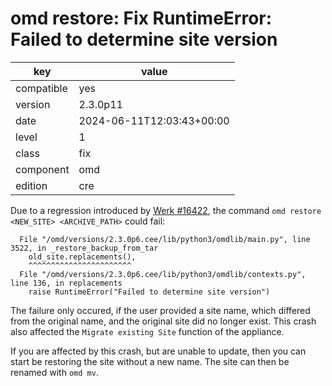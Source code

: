 [//]: # (werk v2)
# omd restore: Fix RuntimeError: Failed to determine site version

key        | value
---------- | ---
compatible | yes
version    | 2.3.0p11
date       | 2024-06-11T12:03:43+00:00
level      | 1
class      | fix
component  | omd
edition    | cre

Due to a regression introduced by <a href="https://checkmk.com/werk/16422">Werk #16422</a>, the
command `omd restore <NEW_SITE> <ARCHIVE_PATH>` could fail:

```
  File "/omd/versions/2.3.0p6.cee/lib/python3/omdlib/main.py", line 3522, in _restore_backup_from_tar
    old_site.replacements(),
    ^^^^^^^^^^^^^^^^^^^^^^^
  File "/omd/versions/2.3.0p6.cee/lib/python3/omdlib/contexts.py", line 136, in replacements
    raise RuntimeError("Failed to determine site version")
```

The failure only occured, if the user provided a site name, which differed from the original name,
and the original site did no longer exist. This crash also affected the `Migrate existing Site`
function of the appliance.

If you are affected by this crash, but are unable to update, then you can start be restoring the
site without a new name. The site can then be renamed with `omd mv`.
